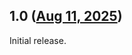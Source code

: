 ## 1.0 ([Aug 11, 2025](https://github.com/ramensoftware/windhawk-mods/blob/8ea73ccb7d2ede7776bda2e243360a34201e6552/mods/fix-explorer-white-flash.wh.cpp))

Initial release.
